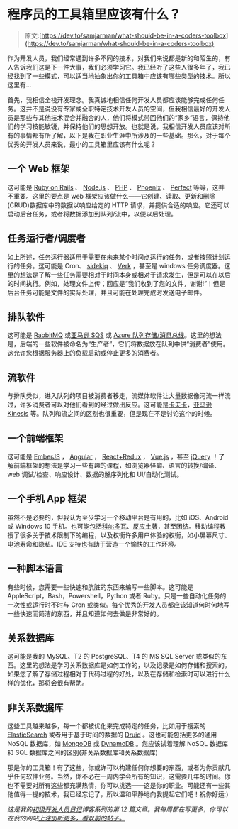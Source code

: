 # 程序员的工具箱里应该有什么？

> 原文:[https://dev.to/samjarman/what-should-be-in-a-coders-toolbox](https://dev.to/samjarman/what-should-be-in-a-coders-toolbox)

作为开发人员，我们经常遇到许多不同的技术，对我们来说都是新的和陌生的，有人告诉我们这是下一件大事，我们必须学习它。我已经听了这些人很多年了，我已经找到了一些模式，可以适当地抽象出你的工具箱中应该有哪些类型的技术。所以这里有…

首先，我相信全栈开发理念。我真诚地相信任何开发人员都应该能够完成任何任务。这并不是说没有专家或全职特定技术开发人员的空间，但我相信最好的开发人员是那些与其他技术混合并融合的人，他们将模式带回他们的“家乡”语言，保持他们的学习技能敏锐，并保持他们的思想开放。也就是说，我相信开发人员应该对所有的事情都有所了解，以下是我在职业生涯中所涉及的一些基础。那么，对于每个优秀的开发人员来说，最小的工具箱里应该有什么呢？

## [](#a-web-framework)一个 Web 框架

这可能是 [Ruby on Rails](http://rubyonrails.org/) 、 [Node.js](https://nodejs.org/en/) 、 [PHP](http://php.net/manual/en/intro-whatis.php) 、 [Phoenix](http://www.phoenixframework.org/) 、 [Perfect](http://perfect.org/) 等等，这并不重要。这里的要点是 web 框架应该做什么——它创建、读取、更新和删除(CRUD)数据库中的数据以响应给定的 HTTP 请求，并提供合适的响应。它还可以启动后台任务，或者将数据添加到队列/流中，以便以后处理。

## [](#a-task-runnerscheduler)任务运行者/调度者

如上所述，任务运行器适用于需要在未来某个时间点运行的任务，或者按照计划运行的任务。这可能是 Cron、 [sidekiq](http://sidekiq.org/) 、 [Verk](https://github.com/edgurgel/verk) ，甚至是 windows 任务调度器。这里的想法是了解一些任务需要相对于时间本身或相对于请求发生，但是可以在以后的时间执行。例如，处理文件上传；回应是“我们收到了您的文件，谢谢!”！但是后台任务可能是文件的实际处理，并且可能在处理完成时发送电子邮件。

## [](#queue-software)排队软件

这可能是 [RabbitMQ](https://www.rabbitmq.com/) 或[亚马逊 SQS](https://aws.amazon.com/sqs/) 或 [Azure 队列存储/消息总线](https://docs.microsoft.com/en-us/azure/service-bus-messaging/service-bus-azure-and-service-bus-queues-compared-contrasted)。这里的想法是，后端的一些软件被命名为“生产者”，它们将数据放在队列中供“消费者”使用。这允许您根据服务器上的负载启动或停止更多的消费者。

## [](#stream-software)流软件

与排队类似，进入队列的项目被消费者移走，流媒体软件让大量数据像河流一样流过，许多消费者可以对他们看到的经过做出反应。这可能是[卡夫卡](https://hortonworks.com/apache/kafka/)，[亚马逊 Kinesis](https://aws.amazon.com/kinesis/streams/) 等。队列和流之间的区别也很重要，但是现在不是讨论这个的时候。

## [](#a-frontend-framework)一个前端框架

这可能是 [EmberJS](https://www.emberjs.com/) ， [Angular](https://angularjs.org/) ， [React+Redux](https://github.com/reactjs/react-redux) ， [Vue.js](https://vuejs.org/) ，甚至 [jQuery](https://jquery.com/) ！了解前端框架的想法是学习一些有趣的课程，如浏览器怪癖、语言的转换/编译、web 调试/检查、响应设计、数据的解序列化和 UI/自动化测试。

## [](#a-mobile-app-framework)一个手机 App 框架

虽然不是必要的，但我认为至少学习一个移动平台是有用的，比如 iOS、Android 或 Windows 10 手机。也可能包括[科尔多瓦](https://cordova.apache.org/)、[反应土著](https://facebook.github.io/react-native/)，甚至[团结](https://unity3d.com/)。移动编程教授了很多关于技术限制下的编程，以及权衡许多用户体验的权衡，如小屏幕尺寸、电池寿命和隐私。IDE 支持也有助于营造一个愉快的工作环境。

## [](#a-scripting-language)一种脚本语言

有些时候，您需要一些快速和肮脏的东西来编写一些脚本。这可能是 AppleScript，Bash，Powershell，Python 或者 Ruby。只是一些自动化任务的一次性或运行时不时与 Cron 或类似。每个优秀的开发人员都应该知道何时何地写一些快速而简洁的东西，并且知道如何去做是非常好的。

## [](#a-relational-database)关系数据库

这可能是我的 MySQL、T2 的 PostgreSQL、T4 的 MS SQL Server 或类似的东西。这里的想法是学习关系数据库是如何工作的，以及记录是如何存储和搜索的。如果您了解了存储过程相对于代码过程的好处，以及在存储和检索时可以进行什么样的优化，那将会很有帮助。

## [](#a-nonrelational-database)非关系数据库

这些工具越来越多，每一个都被优化来完成特定的任务，比如用于搜索的 [ElasticSearch](https://www.elastic.co/) 或者用于基于时间的数据的 [Druid](http://druid.io/) 。这也可能包括更多的通用 NoSQL 数据库，如 [MongoDB](https://www.mongodb.com/) 或 [DynamoDB](https://aws.amazon.com/dynamodb/) 。您应该试着理解 NoSQL 数据库和 SQL 数据库之间的区别(非关系数据库和关系数据库)

那是你的工具箱！有了这些，你或许可以构建任何你想要的东西，或者为你贡献几乎任何软件业务。当然，你不必在一周内学会所有的知识，这需要几年的时间。你也不需要对所有这些都充满热情，你可以挑选——这是你的职业。可能还有一些其他值得一提的技术，我已经忘记了，所以温和平静地向我提起它们吧！祝你好运:)

*这是我的[初级开发人员日记](https://www.samjarman.co.nz/diaries)博客系列的第 12 篇文章。我每周都在写更多，你可以在我的网站[上注册听更多，看以前的帖子。](https://www.samjarman.co.nz/diaries/)*